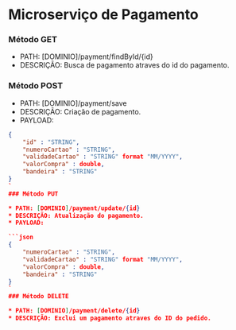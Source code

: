 # Microserviço de Pagamento

### Método GET

* PATH: [DOMINIO]/payment/findById/{id}
* DESCRIÇÃO: Busca de pagamento atraves do id do pagamento.


### Método POST

* PATH: [DOMINIO]/payment/save
* DESCRIÇÃO: Criação de pagamento.
* PAYLOAD: 
```json
{
    "id" : "STRING",
    "numeroCartao" : "STRING",
    "validadeCartao" : "STRING" format "MM/YYYY",
    "valorCompra" : double,
    "bandeira" : "STRING"
}
`
### Método PUT

* PATH: [DOMINIO]/payment/update/{id}
* DESCRIÇÃO: Atualização do pagamento.
* PAYLOAD: 

```json
{
    "numeroCartao" : "STRING",
    "validadeCartao" : "STRING" format "MM/YYYY",
    "valorCompra" : double,
    "bandeira" : "STRING"
}
`
### Método DELETE

* PATH: [DOMINIO]/payment/delete/{id}
* DESCRIÇÃO: Exclui um pagamento atraves do ID do pedido.


